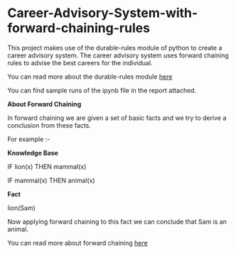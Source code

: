 # Career-Advisory-System-with-forward-chaining-rules

This project makes use of the durable-rules module of python to create a career advisory system. The career advisory system uses forward chaining rules to advise the best careers for the individual.

You can read more about the durable-rules module [here](https://github.com/jruizgit/rules)

You can find sample runs of the ipynb file in the report attached.

**About Forward Chaining**

In forward chaining we are given a set of basic facts and we try to derive a conclusion from these facts.

For example :-

**Knowledge Base**

IF lion(x) THEN mammal(x)

IF mammal(x) THEN animal(x)

**Fact**

lion(Sam)

Now applying forward chaining to this fact we can conclude that Sam is an animal.

You can read more about forward chaining [here](https://www.javatpoint.com/forward-chaining-and-backward-chaining-in-ai)
